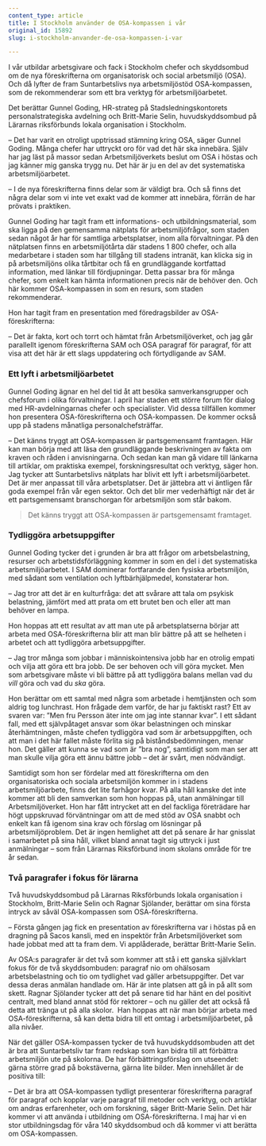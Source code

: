 ```yaml
---
content_type: article
title: I Stockholm använder de OSA-kompassen i vår
original_id: 15892
slug: i-stockholm-anvander-de-osa-kompassen-i-var

---
```


I vår utbildar arbetsgivare och fack i Stockholm chefer och skyddsombud om de nya föreskrifterna om organisatorisk och social arbetsmiljö (OSA). Och då lyfter de fram Suntarbetslivs nya arbetsmiljöstöd OSA-kompassen, som de rekommenderar som ett bra verktyg för arbetsmiljöarbetet.

Det berättar Gunnel Goding, HR-strateg på Stadsledningskontorets personalstrategiska avdelning och Britt-Marie Selin, huvudskyddsombud på Lärarnas riksförbunds lokala organisation i Stockholm.

– Det har varit en otroligt upptrissad stämning kring OSA, säger Gunnel Goding. Många chefer har uttryckt oro för vad det här ska innebära. Själv har jag läst på massor sedan Arbetsmiljöverkets beslut om OSA i höstas och jag känner mig ganska trygg nu. Det här är ju en del av det systematiska arbetsmiljöarbetet.

– I de nya föreskrifterna finns delar som är väldigt bra. Och så finns det några delar som vi inte vet exakt vad de kommer att innebära, förrän de har prövats i praktiken.

Gunnel Goding har tagit fram ett informations- och utbildningsmaterial, som ska ligga på den gemensamma nätplats för arbetsmiljöfrågor, som staden sedan något år har för samtliga arbetsplatser, inom alla förvaltningar. På den nätplatsen finns en arbetsmiljötårta där stadens 1 800 chefer, och alla medarbetare i staden som har tillgång till stadens intranät, kan klicka sig in på arbetsmiljöns olika tårtbitar och få en grundläggande kortfattad information, med länkar till fördjupningar. Detta passar bra för många chefer, som enkelt kan hämta informationen precis när de behöver den. Och här kommer OSA-kompassen in som en resurs, som staden rekommenderar.

Hon har tagit fram en presentation med föredragsbilder av OSA-föreskrifterna:

– Det är fakta, kort och torrt och hämtat från Arbetsmiljöverket, och jag går parallellt igenom föreskrifterna SAM och OSA paragraf för paragraf, för att visa att det här är ett slags uppdatering och förtydligande av SAM.

### Ett lyft i arbetsmiljöarbetet

Gunnel Goding ägnar en hel del tid åt att besöka samverkansgrupper och chefsforum i olika förvaltningar. I april har staden ett större forum för dialog med HR-avdelningarnas chefer och specialister. Vid dessa tillfällen kommer hon presentera OSA-föreskrifterna och OSA-kompassen. De kommer också upp på stadens månatliga personalchefsträffar.

– Det känns tryggt att OSA-kompassen är partsgemensamt framtagen. Här kan man börja med att läsa den grundläggande beskrivningen av fakta om kraven och råden i anvisningarna. Och sedan kan man gå vidare till länkarna till artiklar, om praktiska exempel, forskningsresultat och verktyg, säger hon. Jag tycker att Suntarbetslivs nätplats har blivit ett lyft i arbetsmiljöarbetet. Det är mer anpassat till våra arbetsplatser. Det är jättebra att vi äntligen får goda exempel från vår egen sektor. Och det blir mer vederhäftigt när det är ett partsgemensamt branschorgan för arbetsmiljön som står bakom.

> Det känns tryggt att OSA-kompassen är partsgemensamt framtaget.

### **Tydliggöra arbetsuppgifter**

Gunnel Goding tycker det i grunden är bra att frågor om arbetsbelastning, resurser och arbetstidsförläggning kommer in som en del i det systematiska arbetsmiljöarbetet. I SAM dominerar fortfarande den fysiska arbetsmiljön, med sådant som ventilation och lyftbärhjälpmedel, konstaterar hon.

– Jag tror att det är en kulturfråga: det att svårare att tala om psykisk belastning, jämfört med att prata om ett brutet ben och eller att man behöver en lampa.

Hon hoppas att ett resultat av att man ute på arbetsplatserna börjar att arbeta med OSA-föreskrifterna blir att man blir bättre på att se helheten i arbetet och att tydliggöra arbetsuppgifter.

– Jag tror många som jobbar i människointensiva jobb har en otrolig empati och vilja att göra ett bra jobb. De ser behoven och vill göra mycket. Men som arbetsgivare måste vi bli bättre på att tydliggöra balans mellan vad du _vill_ göra och vad du _ska_ göra.

Hon berättar om ett samtal med några som arbetade i hemtjänsten och som aldrig tog lunchrast. Hon frågade dem varför, de har ju faktiskt rast? Ett av svaren var: ”Men fru Persson äter inte om jag inte stannar kvar”. I ett sådant fall, med ett självpåtaget ansvar som ökar belastningen och minskar återhämtningen, måste chefen tydliggöra vad som är arbetsuppgiften, och att man i det här fallet måste förlita sig på biståndsbedömningen, menar hon. Det gäller att kunna se vad som är ”bra nog”, samtidigt som man ser att man skulle vilja göra ett ännu bättre jobb – det är svårt, men nödvändigt.

Samtidigt som hon ser fördelar med att föreskrifterna om den organisatoriska och sociala arbetsmiljön kommer in i stadens arbetsmiljöarbete, finns det lite farhågor kvar. På alla håll kanske det inte kommer att bli den samverkan som hon hoppas på, utan anmälningar till Arbetsmiljöverket. Hon har fått intrycket att en del fackliga företrädare har högt uppskruvad förväntningar om att de med stöd av OSA snabbt och enkelt kan få igenom sina krav och förslag om lösningar på arbetsmiljöproblem. Det är ingen hemlighet att det på senare år har gnisslat i samarbetet på sina håll, vilket bland annat tagit sig uttryck i just anmälningar – som från Lärarnas Riksförbund inom skolans område för tre år sedan.

### **Två paragrafer i fokus för lärarna**

Två huvudskyddsombud på Lärarnas Riksförbunds lokala organisation i Stockholm, Britt-Marie Selin och Ragnar Sjölander, berättar om sina första intryck av såväl OSA-kompassen som OSA-föreskrifterna.

– Första gången jag fick en presentation av föreskrifterna var i höstas på en dragning på Sacos kansli, med en inspektör från Arbetsmiljöverket som hade jobbat med att ta fram dem. Vi applåderade, berättar Britt-Marie Selin.

Av OSA:s paragrafer är det två som kommer att stå i ett ganska självklart fokus för de två skyddsombuden: paragraf nio om ohälsosam arbetsbelastning och tio om tydlighet vad gäller arbetsuppgifter. Det var dessa deras anmälan handlade om. Här är inte platsen att gå in på allt som skett. Ragnar Sjölander tycker att det på senare tid har hänt en del positivt centralt, med bland annat stöd för rektorer – och nu gäller det att också få detta att tränga ut på alla skolor.  Han hoppas att när man börjar arbeta med OSA-föreskrifterna, så kan detta bidra till ett omtag i arbetsmiljöarbetet, på alla nivåer.

När det gäller OSA-kompassen tycker de två huvudskyddsombuden att det är bra att Suntarbetsliv tar fram redskap som kan bidra till att förbättra arbetsmiljön ute på skolorna. De har förbättringsförslag om utseendet: gärna större grad på bokstäverna, gärna lite bilder. Men innehållet är de positiva till:

– Det är bra att OSA-kompassen tydligt presenterar föreskrifterna paragraf för paragraf och kopplar varje paragraf till metoder och verktyg, och artiklar om andras erfarenheter, och om forskning, säger Britt-Marie Selin. Det här kommer vi att använda i utbildning om OSA-föreskrifterna. I maj har vi en stor utbildningsdag för våra 140 skyddsombud och då kommer vi att berätta om OSA-kompassen.

